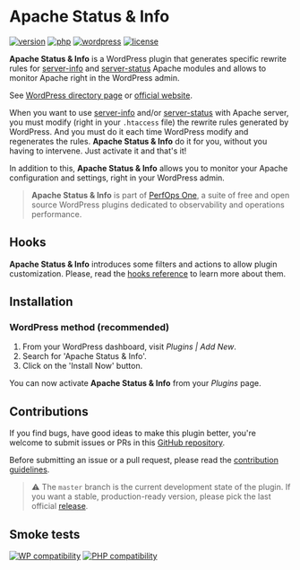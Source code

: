 # Apache Status & Info
[![version](https://badgen.net/github/release/Pierre-Lannoy/wp-htaccess-server-info-server-status/)](https://wordpress.org/plugins/htaccess-server-info-server-status/)
[![php](https://badgen.net/badge/php/7.1+/green)](https://wordpress.org/plugins/htaccess-server-info-server-status/)
[![wordpress](https://badgen.net/badge/wordpress/5.0+/green)](https://wordpress.org/plugins/htaccess-server-info-server-status/)
[![license](https://badgen.net/github/license/Pierre-Lannoy/wp-htaccess-server-info-server-status/)](/license.txt)

__Apache Status & Info__ is a WordPress plugin that generates specific rewrite rules for [server-info](https://httpd.apache.org/docs/2.4/en/mod/mod_info.html) and [server-status](https://httpd.apache.org/docs/current/en/mod/mod_status.html) Apache modules and allows to monitor Apache right in the WordPress admin.

See [WordPress directory page](https://wordpress.org/plugins/htaccess-server-info-server-status/) or [official website](https://perfops.one/apache-status-info).

When you want to use [server-info](https://httpd.apache.org/docs/2.4/en/mod/mod_info.html) and/or [server-status](https://httpd.apache.org/docs/current/en/mod/mod_status.html) with Apache server, you must modify (right in your `.htaccess` file) the rewrite rules generated by WordPress. And you must do it each time WordPress modify and regenerates the rules.
__Apache Status & Info__ do it for you, without you having to intervene. Just activate it and that's it!

In addition to this, __Apache Status & Info__ allows you to monitor your Apache configuration and settings, right in your WordPress admin.

> __Apache Status & Info__ is part of [PerfOps One](https://perfops.one/), a suite of free and open source WordPress plugins dedicated to observability and operations performance.

## Hooks

__Apache Status & Info__ introduces some filters and actions to allow plugin customization. Please, read the [hooks reference](HOOKS.md) to learn more about them.

## Installation

### WordPress method (recommended)

1. From your WordPress dashboard, visit _Plugins | Add New_.
2. Search for 'Apache Status & Info'.
3. Click on the 'Install Now' button.

You can now activate __Apache Status & Info__ from your _Plugins_ page.
 
## Contributions

If you find bugs, have good ideas to make this plugin better, you're welcome to submit issues or PRs in this [GitHub repository](https://github.com/Pierre-Lannoy/wp-htaccess-server-info-server-status).

Before submitting an issue or a pull request, please read the [contribution guidelines](CONTRIBUTING.md).

> ⚠️ The `master` branch is the current development state of the plugin. If you want a stable, production-ready version, please pick the last official [release](https://github.com/Pierre-Lannoy/wp-htaccess-server-info-server-status/releases).

## Smoke tests
[![WP compatibility](https://plugintests.com/plugins/htaccess-server-info-server-status/wp-badge.svg)](https://plugintests.com/plugins/htaccess-server-info-server-status/latest)
[![PHP compatibility](https://plugintests.com/plugins/htaccess-server-info-server-status/php-badge.svg)](https://plugintests.com/plugins/htaccess-server-info-server-status/latest)